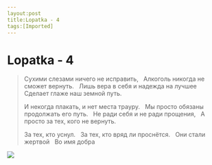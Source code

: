 ```yaml
---
layout:post
title:Lopatka - 4
tags:[Imported]
---
```

# Lopatka - 4

> <span>Сухими слезами ничего не исправить,  
> Алкоголь никогда не сможет вернуть.  
> Лишь вера в себя и надежда на лучшее  
> Сделает глаже наш земной путь.  
> 
> И некогда плакать, и нет места трауру.  
> Мы просто обязаны продолжать его путь.  
> Не ради себя и не ради прощения,  
> А просто за тех, кого не вернуть. 
> 
> За тех, кто уснул.  
> За тех, кто вряд ли проснётся.  
> Они стали жертвой  
> Во имя добра</span>

<span>![](http://media.tumblr.com/tumblr_lq904ty38I1qfp23s.jpg)
</span>